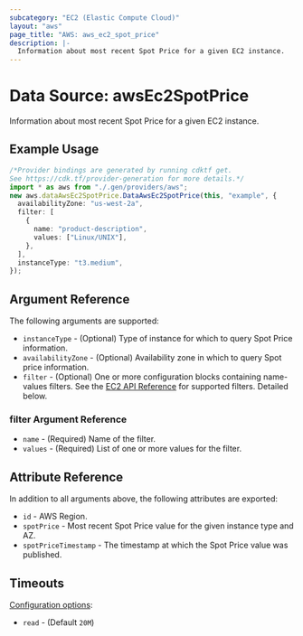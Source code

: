 ```yaml
---
subcategory: "EC2 (Elastic Compute Cloud)"
layout: "aws"
page_title: "AWS: aws_ec2_spot_price"
description: |-
  Information about most recent Spot Price for a given EC2 instance.
---
```


# Data Source: awsEc2SpotPrice

Information about most recent Spot Price for a given EC2 instance.

## Example Usage

```typescript
/*Provider bindings are generated by running cdktf get.
See https://cdk.tf/provider-generation for more details.*/
import * as aws from "./.gen/providers/aws";
new aws.dataAwsEc2SpotPrice.DataAwsEc2SpotPrice(this, "example", {
  availabilityZone: "us-west-2a",
  filter: [
    {
      name: "product-description",
      values: ["Linux/UNIX"],
    },
  ],
  instanceType: "t3.medium",
});

```

## Argument Reference

The following arguments are supported:

* `instanceType` - (Optional) Type of instance for which to query Spot Price information.
* `availabilityZone` - (Optional) Availability zone in which to query Spot price information.
* `filter` - (Optional) One or more configuration blocks containing name-values filters. See the [EC2 API Reference](https://docs.aws.amazon.com/AWSEC2/latest/APIReference/API_DescribeSpotPriceHistory.html) for supported filters. Detailed below.

### filter Argument Reference

* `name` - (Required) Name of the filter.
* `values` - (Required) List of one or more values for the filter.

## Attribute Reference

In addition to all arguments above, the following attributes are exported:

* `id` - AWS Region.
* `spotPrice` - Most recent Spot Price value for the given instance type and AZ.
* `spotPriceTimestamp` - The timestamp at which the Spot Price value was published.

## Timeouts

[Configuration options](https://developer.hashicorp.com/terraform/language/resources/syntax#operation-timeouts):

* `read` - (Default `20M`)

